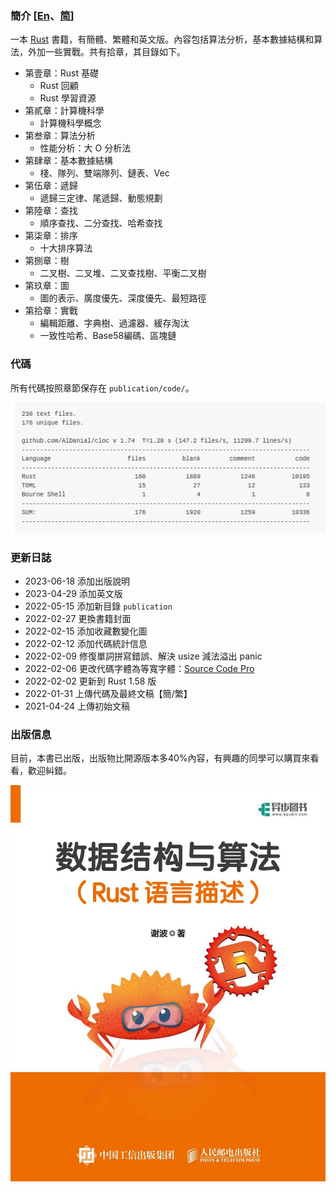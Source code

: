 ### 簡介 [[En](./README.md)、[简](./README_CN.md)]
一本 [Rust](https://www.rust-lang.org/)  書籍，有簡體、繁體和英文版。內容包括算法分析，基本數據結構和算法，外加一些實戰。共有拾章，其目錄如下。

* 第壹章：Rust 基礎
    - Rust 回顧
    - Rust 學習資源
* 第貳章：計算機科學
    - 計算機科學概念
* 第叁章：算法分析
    - 性能分析：大 O 分析法
* 第肆章：基本數據結構
    - 棧、隊列、雙端隊列、鏈表、Vec
* 第伍章：遞歸
    - 遞歸三定律、尾遞歸、動態規劃
* 第陸章：查找
    - 順序查找、二分查找、哈希查找
* 第柒章：排序
    - 十大排序算法
* 第捌章：樹
    - 二叉樹、二叉堆、二叉查找樹、平衡二叉樹
* 第玖章：圖
    - 圖的表示、廣度優先、深度優先、最短路徑
* 第拾章：實戰
    - 編輯距離、字典樹、過濾器、緩存淘汰
    - 一致性哈希、Base58編碼、區塊鏈 

### 代碼

所有代碼按照章節保存在 `publication/code/`。

![code_statistics](./code_statistics.png)

<!--### 收藏數

![star](https://starchart.cc/QMHTMY/RustBook.svg)
-->

### 更新日誌
* 2023-06-18 添加出版說明
* 2023-04-29 添加英文版
* 2022-05-15 添加新目錄 `publication`
* 2022-02-27 更換書籍封面
* 2022-02-15 添加收藏數變化圖
* 2022-02-12 添加代碼統計信息
* 2022-02-09 修復單詞拼寫錯誤、解決 usize 減法溢出 panic
* 2022-02-06 更改代碼字體為等寬字體：[Source Code Pro](https://github.com/adobe-fonts/source-code-pro)
* 2022-02-02 更新到 Rust 1.58 版
* 2022-01-31 上傳代碼及最終文稿【簡/繁】
* 2021-04-24 上傳初始文稿

### 出版信息
目前，本書已出版，出版物比開源版本多40%內容，有興趣的同學可以購買來看看，歡迎糾錯。

![PublishCover](./RustPublishCover.jpg)

